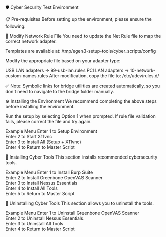 🛡️ Cyber Security Test Environment

📋 Pre-requisites
Before setting up the environment, please ensure the following:

🔧 Modify Network Rule File
You need to update the Net Rule file to map the correct network adapter.

Templates are available at: /tmp/egen3-setup-tools/cyber_scripts/config

Modify the appropriate file based on your adapter type:

USB LAN adapters → 99-usb-lan.rules
PCI LAN adapters → 10-network-custom-names.rules
After modification, copy the file to: /etc/udev/rules.d/

✅ Note: Symbolic links for bridge utilities are created automatically, so you don't need to navigate to the bridge folder manually.

⚙️ Installing the Environment
We recommend completing the above steps before installing the environment.

Run the setup by selecting Option 1 when prompted.
If rule file validation fails, please correct the file and try again.

Example Menu
Enter 1 to Setup Environment  
Enter 2 to Start X11vnc  
Enter 3 to Install All (Setup + X11vnc)  
Enter 4 to Return to Master Script  

🧰 Installing Cyber Tools
This section installs recommended cybersecurity tools.

Example Menu
Enter 1 to Install Burp Suite  
Enter 2 to Install Greenbone OpenVAS Scanner  
Enter 3 to Install Nessus Essentials  
Enter 4 to Install All Tools  
Enter 5 to Return to Master Script  

🧹 Uninstalling Cyber Tools
This section allows you to uninstall the tools.

Example Menu
Enter 1 to Uninstall Greenbone OpenVAS Scanner  
Enter 2 to Uninstall Nessus Essentials  
Enter 3 to Uninstall All Tools  
Enter 4 to Return to Master Script  
